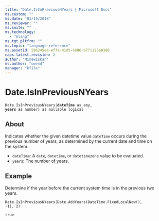 ```yaml
---
title: "Date.IsInPreviousNYears | Microsoft Docs"
ms.custom: ""
ms.date: "01/19/2018"
ms.reviewer: ""
ms.suite: ""
ms.technology: 
  - "mlang"
ms.tgt_pltfrm: ""
ms.topic: "language-reference"
ms.assetid: 596245ee-ef7a-41d5-b886-6771125e0180
caps.latest.revision: 2
author: "Minewiskan"
ms.author: "owend"
manager: "kfile"
---
```

# Date.IsInPreviousNYears
<code>Date.IsInPreviousNYears(**dateTime** as any, **years** as number) as nullable logical</code>
## About
Indicates whether the given datetime value <code>dateTime</code> occurs during the previous number of years, as determined by the current date and time on the system. 
* <code>dateTime</code>: A <code>date</code>, <code>datetime</code>, or <code>datetimezone</code> value to be evaluated.
* <code>years</code>: The number of years.

## Example 
Determine if the year before the current system time is in the previous two years.

<code>Date.IsInPreviousNYears(Date.AddYears(DateTime.FixedLocalNow(), -1), 2)</code>

<code>true</code>


